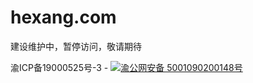 # hexang.com
建设维护中，暂停访问，敬请期待

渝ICP备19000525号-3  -  <a target="_blank" href="http://www.beian.gov.cn/portal/registerSystemInfo?recordcode=50010902001148"><img src="https://feitiandaojian.com/wp-content/uploads/2021/09/gaba.png"/>渝公网安备 5001090200148号</a> 		
